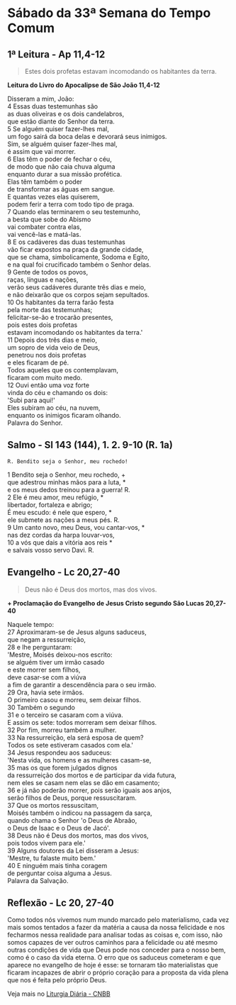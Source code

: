 # Sábado da 33ª Semana do Tempo Comum

## 1ª Leitura - Ap 11,4-12

> Estes dois profetas estavam incomodando os habitantes da terra.

**Leitura do Livro do Apocalipse de São João 11,4-12**

Disseram a mim, João:   
4 Essas duas testemunhas são   
 as duas oliveiras e os dois candelabros,   
 que estão diante do Senhor da terra.   
5 Se alguém quiser fazer-lhes mal,   
 um fogo sairá da boca delas e devorará seus inimigos.   
 Sim, se alguém quiser fazer-lhes mal,   
 é assim que vai morrer.   
6 Elas têm o poder de fechar o céu,   
 de modo que não caia chuva alguma   
 enquanto durar a sua missão profética.   
 Elas têm também o poder   
 de transformar as águas em sangue.   
 E quantas vezes elas quiserem,   
 podem ferir a terra com todo tipo de praga.   
7 Quando elas terminarem o seu testemunho,   
 a besta que sobe do Abismo   
 vai combater contra elas,   
 vai vencê-las e matá-las.   
8 E os cadáveres das duas testemunhas   
 vão ficar expostos na praça da grande cidade,   
 que se chama, simbolicamente, Sodoma e Egito,   
 e na qual foi crucificado também o Senhor delas.   
9 Gente de todos os povos,   
 raças, línguas e nações,   
 verão seus cadáveres durante três dias e meio,   
 e não deixarão que os corpos sejam sepultados.   
10 Os habitantes da terra farão festa   
 pela morte das testemunhas;   
 felicitar-se-ão e trocarão presentes,   
 pois estes dois profetas   
 estavam incomodando os habitantes da terra.'   
11 Depois dos três dias e meio,   
 um sopro de vida veio de Deus,   
 penetrou nos dois profetas   
 e eles ficaram de pé.   
 Todos aqueles que os contemplavam,   
 ficaram com muito medo.   
12 Ouvi então uma voz forte   
 vinda do céu e chamando os dois:   
 'Subi para aqui!'   
 Eles subiram ao céu, na nuvem,   
 enquanto os inimigos ficaram olhando.   
 Palavra do Senhor.

## Salmo - Sl 143 (144), 1. 2. 9-10 (R. 1a)

`R. Bendito seja o Senhor, meu rochedo!`

1 Bendito seja o Senhor, meu rochedo, +   
 que adestrou minhas mãos para a luta, *   
 e os meus dedos treinou para a guerra! R.    
2 Ele é meu amor, meu refúgio, *   
 libertador, fortaleza e abrigo;   
 É meu escudo: é nele que espero, *   
 ele submete as nações a meus pés. R.    
9 Um canto novo, meu Deus, vou cantar-vos, *   
 nas dez cordas da harpa louvar-vos,    
10 a vós que dais a vitória aos reis *   
 e salvais vosso servo Davi. R.

## Evangelho - Lc 20,27-40

> Deus não é Deus dos mortos, mas dos vivos.

**+ Proclamação do Evangelho de Jesus Cristo segundo São Lucas  20,27-40**

Naquele tempo:   
27 Aproximaram-se de Jesus alguns saduceus,   
 que negam a ressurreição,   
28 e lhe perguntaram:   
 'Mestre, Moisés deixou-nos escrito:   
 se alguém tiver um irmão casado   
 e este morrer sem filhos,   
 deve casar-se com a viúva   
 a fim de garantir a descendência para o seu irmão.   
29 Ora, havia sete irmãos.   
 O primeiro casou e morreu, sem deixar filhos.   
30 Também o segundo   
31 e o terceiro se casaram com a viúva.   
 E assim os sete: todos morreram sem deixar filhos.   
32 Por fim, morreu também a mulher.   
33 Na ressurreição, ela será esposa de quem?   
 Todos os sete estiveram casados com ela.'   
34 Jesus respondeu aos saduceus:   
 'Nesta vida, os homens e as mulheres casam-se,   
35 mas os que forem julgados dignos   
 da ressurreição dos mortos e de participar da vida futura,   
 nem eles se casam nem elas se dão em casamento;   
36 e já não poderão morrer, pois serão iguais aos anjos,   
 serão filhos de Deus, porque ressuscitaram.   
37 Que os mortos ressuscitam,   
 Moisés também o indicou na passagem da sarça,   
 quando chama o Senhor 'o Deus de Abraão,   
 o Deus de Isaac e o Deus de Jacó'.   
38 Deus não é Deus dos mortos, mas dos vivos,   
 pois todos vivem para ele.'   
39 Alguns doutores da Lei disseram a Jesus:   
 'Mestre, tu falaste muito bem.'   
40 E ninguém mais tinha coragem   
 de perguntar coisa alguma a Jesus.   
 Palavra da Salvação.

## Reflexão - Lc 20, 27-40

Como todos nós vivemos num mundo marcado pelo materialismo, cada vez mais somos tentados a fazer da matéria a causa da nossa felicidade e nos fecharmos nessa realidade para analisar todas as coisas e, com isso, não somos capazes de ver outros caminhos para a felicidade ou até mesmo outras condições de vida que Deus pode nos conceder para o nosso bem, como é o caso da vida eterna. O erro que os saduceus cometeram e que aparece no evangelho de hoje é esse: se tornaram tão materialistas que ficaram incapazes de abrir o próprio coração para a proposta da vida plena que nos é feita pelo próprio Deus.

Veja mais no [Liturgia Diária - CNBB](http://liturgiadiaria.cnbb.org.br/app/user/user/UserView.php?ano=2016&mes=11&dia=19)